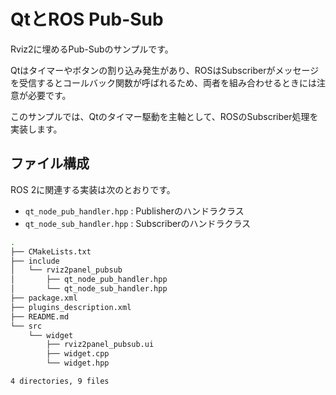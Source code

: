 # QtとROS Pub-Sub

Rviz2に埋めるPub-Subのサンプルです。

Qtはタイマーやボタンの割り込み発生があり、ROSはSubscriberがメッセージを受信するとコールバック関数が呼ばれるため、両者を組み合わせるときには注意が必要です。

このサンプルでは、Qtのタイマー駆動を主軸として、ROSのSubscriber処理を実装します。



## ファイル構成

ROS 2に関連する実装は次のとおりです。

- `qt_node_pub_handler.hpp` : Publisherのハンドラクラス
- `qt_node_sub_handler.hpp` : Subscriberのハンドラクラス


```bash
.
├── CMakeLists.txt
├── include
│   └── rviz2panel_pubsub
│       ├── qt_node_pub_handler.hpp
│       └── qt_node_sub_handler.hpp
├── package.xml
├── plugins_description.xml
├── README.md
└── src
    └── widget
        ├── rviz2panel_pubsub.ui
        ├── widget.cpp
        └── widget.hpp

4 directories, 9 files
```